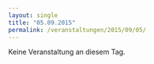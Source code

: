 ```yaml
---
layout: single
title: "05.09.2015"
permalink: /veranstaltungen/2015/09/05/
---
```


Keine Veranstaltung an diesem Tag.
